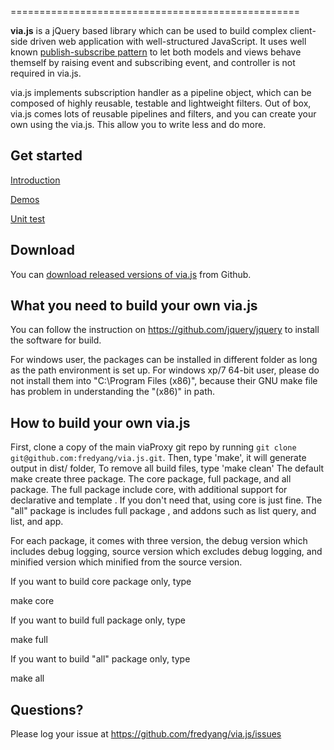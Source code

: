==================================================

**via.js** is a jQuery based library which can be used to build complex client-side driven web
application with well-structured JavaScript. It uses well known [publish-subscribe pattern](http://en.wikipedia.org/wiki/Publish%E2%80%93subscribe_pattern) to let
both models and views behave themself by raising event and subscribing event, and controller is not required in via.js.

via.js implements subscription handler as a pipeline object, which can be composed of
highly reusable, testable and lightweight filters. Out of box, via.js comes lots of
reusable pipelines and filters, and you can create your own using the via.js.
This allow you to write less and do more.


Get started
---------------------------------------
<a href="http://code.semanticsworks.com/via.js/doc/introduction.html">Introduction</a>

<a href="http://code.semanticsworks.com/via.js/demo/index.html">Demos</a>

<a href="http://code.semanticsworks.com/via.js/test/index.html">Unit test</a>

Download
---------------------------
You can [download released versions of via.js](https://github.com/fredyang/via.js/downloads) from Github.

What you need to build your own via.js
--------------------------------------

You can follow the instruction on https://github.com/jquery/jquery to install the software for build.

For windows user, the packages can be installed in different folder
as long as the path environment is set up.
For windows xp/7 64-bit user, please do not install them into "C:\Program Files (x86)", because
their GNU make file has problem in understanding the "(x86)" in path.


How to build your own via.js
----------------------------

First, clone a copy of the main viaProxy git repo by running `git clone git@github.com:fredyang/via.js.git`.
Then, type 'make', it will generate output in dist/ folder,
To remove all build files, type 'make clean'
The default make create three package. The core package, full package, and all package.
The full package include core, with additional support for declarative and template .
If you don't need that, using core is just fine. The "all" package is includes full package
, and addons such as list query, and list, and app.

 For each package, it comes with three version, the debug version which includes debug logging,
 source version which excludes debug logging, and minified version which minified from the source
 version.

 If you want to build core package only, type

 make core

 If you want to build full package only, type

 make full

 If you want to build "all" package only, type

 make all

Questions?
----------
Please log your issue at https://github.com/fredyang/via.js/issues